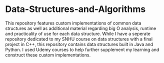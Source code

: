 # Data-Structures-and-Algorithms
This repository features custom implementations of common data structures as well as additional material regarding big O analysis, runtime and practicality of use for each data structure.  While I have a seperate repository dedicated to my SNHU course on data structures with a final project in C++, this repository contains data structures built in Java and Python.  I used Udemy courses to help further supplement my learning and construct these custom implementations.  
